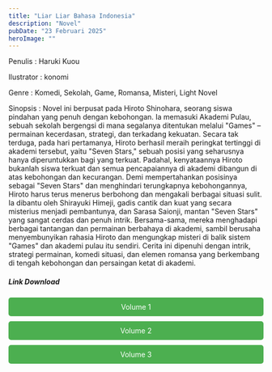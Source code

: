 ```yaml
---
title: "Liar Liar Bahasa Indonesia"
description: "Novel"
pubDate: "23 Februari 2025"
heroImage: ""
---
```


Penulis : Haruki Kuou

Ilustrator : konomi

Genre : Komedi, Sekolah, Game, Romansa, Misteri, Light Novel

Sinopsis : Novel ini berpusat pada Hiroto Shinohara, seorang siswa pindahan yang penuh dengan kebohongan.  Ia memasuki Akademi Pulau, sebuah sekolah bergengsi di mana segalanya ditentukan melalui "Games" –  permainan kecerdasan, strategi, dan terkadang kekuatan.  Secara tak terduga, pada hari pertamanya, Hiroto berhasil meraih peringkat tertinggi di akademi tersebut, yaitu "Seven Stars," sebuah posisi yang seharusnya hanya diperuntukkan bagi yang terkuat. Padahal, kenyataannya Hiroto bukanlah siswa terkuat dan semua pencapaiannya di akademi dibangun di atas kebohongan dan kecurangan. Demi mempertahankan posisinya sebagai "Seven Stars" dan menghindari terungkapnya kebohongannya, Hiroto harus terus menerus berbohong dan mengakali berbagai situasi sulit. Ia dibantu oleh Shirayuki Himeji, gadis cantik dan kuat yang secara misterius menjadi pembantunya, dan Sarasa Saionji, mantan "Seven Stars" yang sangat cerdas dan penuh intrik. Bersama-sama, mereka menghadapi berbagai tantangan dan permainan berbahaya di akademi, sambil berusaha menyembunyikan rahasia Hiroto dan mengungkap misteri di balik sistem "Games" dan akademi pulau itu sendiri. Cerita ini dipenuhi dengan intrik, strategi permainan, komedi situasi, dan elemen romansa yang berkembang di tengah kebohongan dan persaingan ketat di akademi.
<!DOCTYPE html>
<html>
<head>
  <style>
  .download-button {
      display: block;
      margin: 10px 0;
      padding: 10px 20px;
      background-color: #4CAF50;
      color: white;
      text-align: center;
      text-decoration: none;
      border: none;
      border-radius: 5px;
    }
  </style>
</head>
<body>

  <h5>Link Download</h5>

  <a href="https://gawr-index.floral.workers.dev/0:/LN%20&%20WN/LN%20&%20WN%20Jepang%20P1/Liar%20liar/Liar%20%20%20%20%20Liar%20Volume%201%20%20%20%20%20FantasyTl%20(SFILE.MOBI).pdf" class="download-button" download>Volume 1</a>
  <a href="https://gawr-index.floral.workers.dev/0:/LN%20&%20WN/LN%20&%20WN%20Jepang%20P1/Liar%20liar/Liar%20%20%20%20%20Liar%20Volume%202%20(SFILE.MOBI).pdf" class="download-button" download>Volume 2</a>
  <a href="https://gawr-index.floral.workers.dev/0:/LN%20&%20WN/LN%20&%20WN%20Jepang%20P1/Liar%20liar/Liar%20%20%20%20%20Liar%20Volume%203%20(SFILE.MOBI).pdf" class="download-button" download>Volume 3</a>

</body>
</html>

